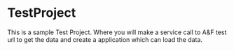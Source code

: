 # TestProject

This is a sample Test Project. Where you will make a service call to A&F test url to get the data and create a application which can load the data.
